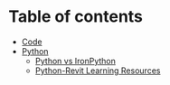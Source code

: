 # Table of contents

* [Code](README.md)
* [Python](python/README.MD)
    * [Python vs IronPython](python/python-vs-ironpython.md)
    * [Python-Revit Learning Resources](python/python-learning-resources.md)

